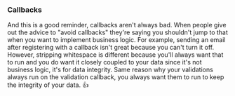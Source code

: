 ### Callbacks
And this is a good reminder, callbacks aren't always bad. When people give out the advice to "avoid callbacks" they're saying you shouldn't jump to that when you want to implement business logic. For example, sending an email after registering with a callback isn't great because you can't turn it off. However, stripping whitespace is different because you'll always want that to run and you do want it closely coupled to your data since it's not business logic, it's for data integrity. Same reason why your validations always run on the validation callback, you always want them to run to keep the integrity of your data. 👍
